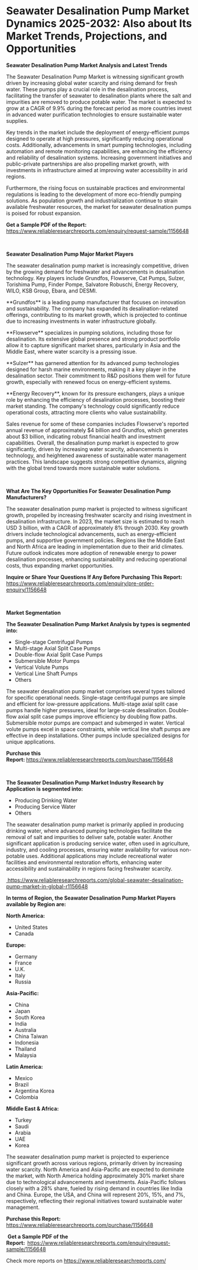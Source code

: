 <p><h1>Seawater Desalination Pump Market Dynamics 2025-2032: Also about Its Market Trends, Projections, and Opportunities</h1></p><p><strong>Seawater Desalination Pump Market Analysis and Latest Trends</strong></p>
<p><p>The Seawater Desalination Pump Market is witnessing significant growth driven by increasing global water scarcity and rising demand for fresh water. These pumps play a crucial role in the desalination process, facilitating the transfer of seawater to desalination plants where the salt and impurities are removed to produce potable water. The market is expected to grow at a CAGR of 9.9% during the forecast period as more countries invest in advanced water purification technologies to ensure sustainable water supplies.</p><p>Key trends in the market include the deployment of energy-efficient pumps designed to operate at high pressures, significantly reducing operational costs. Additionally, advancements in smart pumping technologies, including automation and remote monitoring capabilities, are enhancing the efficiency and reliability of desalination systems. Increasing government initiatives and public-private partnerships are also propelling market growth, with investments in infrastructure aimed at improving water accessibility in arid regions.</p><p>Furthermore, the rising focus on sustainable practices and environmental regulations is leading to the development of more eco-friendly pumping solutions. As population growth and industrialization continue to strain available freshwater resources, the market for seawater desalination pumps is poised for robust expansion.</p></p>
<p><strong>Get a Sample PDF of the Report:&nbsp;</strong> <a href="https://www.reliableresearchreports.com/enquiry/request-sample/1156648?utm_campaign=3557&utm_medium=2&utm_source=Github&utm_content=ia&utm_term=21032025&utm_id=seawater-desalination-pump">https://www.reliableresearchreports.com/enquiry/request-sample/1156648</a></p>
<p>&nbsp;</p>
<p><strong>Seawater Desalination Pump Major Market Players</strong></p>
<p><p>The seawater desalination pump market is increasingly competitive, driven by the growing demand for freshwater and advancements in desalination technology. Key players include Grundfos, Flowserve, Cat Pumps, Sulzer, Torishima Pump, Finder Pompe, Salvatore Robuschi, Energy Recovery, WILO, KSB Group, Ebara, and DESMI.</p><p>**Grundfos** is a leading pump manufacturer that focuses on innovation and sustainability. The company has expanded its desalination-related offerings, contributing to its market growth, which is projected to continue due to increasing investments in water infrastructure globally.</p><p>**Flowserve** specializes in pumping solutions, including those for desalination. Its extensive global presence and strong product portfolio allow it to capture significant market shares, particularly in Asia and the Middle East, where water scarcity is a pressing issue.</p><p>**Sulzer** has garnered attention for its advanced pump technologies designed for harsh marine environments, making it a key player in the desalination sector. Their commitment to R&D positions them well for future growth, especially with renewed focus on energy-efficient systems.</p><p>**Energy Recovery**, known for its pressure exchangers, plays a unique role by enhancing the efficiency of desalination processes, boosting their market standing. The company's technology could significantly reduce operational costs, attracting more clients who value sustainability.</p><p>Sales revenue for some of these companies includes Flowserve's reported annual revenue of approximately $4 billion and Grundfos, which generates about $3 billion, indicating robust financial health and investment capabilities. Overall, the desalination pump market is expected to grow significantly, driven by increasing water scarcity, advancements in technology, and heightened awareness of sustainable water management practices. This landscape suggests strong competitive dynamics, aligning with the global trend towards more sustainable water solutions.</p></p>
<p>&nbsp;</p>
<p><strong>What Are The Key Opportunities For Seawater Desalination Pump Manufacturers?</strong></p>
<p><p>The seawater desalination pump market is projected to witness significant growth, propelled by increasing freshwater scarcity and rising investment in desalination infrastructure. In 2023, the market size is estimated to reach USD 3 billion, with a CAGR of approximately 8% through 2030. Key growth drivers include technological advancements, such as energy-efficient pumps, and supportive government policies. Regions like the Middle East and North Africa are leading in implementation due to their arid climates. Future outlook indicates more adoption of renewable energy to power desalination processes, enhancing sustainability and reducing operational costs, thus expanding market opportunities.</p></p>
<p><strong>Inquire or Share Your Questions If Any Before Purchasing This Report:</strong> <a href="https://www.reliableresearchreports.com/enquiry/pre-order-enquiry/1156648?utm_campaign=3557&utm_medium=2&utm_source=Github&utm_content=ia&utm_term=21032025&utm_id=seawater-desalination-pump">https://www.reliableresearchreports.com/enquiry/pre-order-enquiry/1156648</a></p>
<p>&nbsp;</p>
<p><strong>Market Segmentation</strong></p>
<p><strong>The Seawater Desalination Pump Market Analysis by types is segmented into:</strong></p>
<p><ul><li>Single-stage Centrifugal Pumps</li><li>Multi-stage Axial Split Case Pumps</li><li>Double-flow Axial Split Case Pumps</li><li>Submersible Motor Pumps</li><li>Vertical Volute Pumps​​​​​​​</li><li>Vertical Line Shaft Pumps</li><li>Others</li></ul></p>
<p><p>The seawater desalination pump market comprises several types tailored for specific operational needs. Single-stage centrifugal pumps are simple and efficient for low-pressure applications. Multi-stage axial split case pumps handle higher pressures, ideal for large-scale desalination. Double-flow axial split case pumps improve efficiency by doubling flow paths. Submersible motor pumps are compact and submerged in water. Vertical volute pumps excel in space constraints, while vertical line shaft pumps are effective in deep installations. Other pumps include specialized designs for unique applications.</p></p>
<p><strong>Purchase this Report:&nbsp;</strong><a href="https://www.reliableresearchreports.com/purchase/1156648?utm_campaign=3557&utm_medium=2&utm_source=Github&utm_content=ia&utm_term=21032025&utm_id=seawater-desalination-pump">https://www.reliableresearchreports.com/purchase/1156648</a></p>
<p>&nbsp;</p>
<p><strong>The Seawater Desalination Pump Market Industry Research by Application is segmented into:</strong></p>
<p><ul><li>Producing Drinking Water</li><li>Producing Service Water</li><li>Others</li></ul></p>
<p><p>The seawater desalination pump market is primarily applied in producing drinking water, where advanced pumping technologies facilitate the removal of salt and impurities to deliver safe, potable water. Another significant application is producing service water, often used in agriculture, industry, and cooling processes, ensuring water availability for various non-potable uses. Additional applications may include recreational water facilities and environmental restoration efforts, enhancing water accessibility and sustainability in regions facing freshwater scarcity.</p></p>
<p><a href="https://www.reliableresearchreports.com/global-seawater-desalination-pump-market-in-global-r1156648?utm_campaign=3557&utm_medium=2&utm_source=Github&utm_content=ia&utm_term=21032025&utm_id=seawater-desalination-pump">&nbsp;https://www.reliableresearchreports.com/global-seawater-desalination-pump-market-in-global-r1156648</a></p>
<p><strong>In terms of Region, the Seawater Desalination Pump Market Players available by Region are:</strong></p>
<p>
    <p> <strong> North America: </strong>
        <ul>
            <li>United States</li>
            <li>Canada</li>
        </ul>
        </p> 
    <p> <strong> Europe: </strong>
        <ul>
            <li>Germany</li>
            <li>France</li>
            <li>U.K.</li>
            <li>Italy</li>
            <li>Russia</li>
        </ul>
        </p> 
    <p> <strong> Asia-Pacific: </strong>
        <ul>
            <li>China</li>
            <li>Japan</li>
            <li>South Korea</li>
            <li>India</li>
            <li>Australia</li>
            <li>China Taiwan</li>
            <li>Indonesia</li>
            <li>Thailand</li>
            <li>Malaysia</li>
        </ul>
        </p> 
    <p> <strong> Latin America: </strong>
        <ul>
            <li>Mexico</li>
            <li>Brazil</li>
            <li>Argentina Korea</li>
            <li>Colombia</li>
        </ul>
        </p> 
    <p> <strong> Middle East & Africa: </strong>
        <ul>
            <li>Turkey</li>
            <li>Saudi</li>
            <li>Arabia</li>
            <li>UAE</li>
            <li>Korea</li>
        </ul>
    </p>
    </p>
<p><p>The seawater desalination pump market is projected to experience significant growth across various regions, primarily driven by increasing water scarcity. North America and Asia-Pacific are expected to dominate the market, with North America holding approximately 30% market share due to technological advancements and investments. Asia-Pacific follows closely with a 28% share, fueled by rising demand in countries like India and China. Europe, the USA, and China will represent 20%, 15%, and 7%, respectively, reflecting their regional initiatives toward sustainable water management.</p></p>
<p><strong>Purchase this Report: </strong><a href="https://www.reliableresearchreports.com/purchase/1156648?utm_campaign=3557&utm_medium=2&utm_source=Github&utm_content=ia&utm_term=21032025&utm_id=seawater-desalination-pump">https://www.reliableresearchreports.com/purchase/1156648</a></p>
<p>&nbsp;<strong>Get a Sample PDF of the Report:&nbsp;&nbsp;</strong><a href="https://www.reliableresearchreports.com/enquiry/request-sample/1156648?utm_campaign=3557&utm_medium=2&utm_source=Github&utm_content=ia&utm_term=21032025&utm_id=seawater-desalination-pump">https://www.reliableresearchreports.com/enquiry/request-sample/1156648</a></p>
<p><strong></strong></p>
<p>Check more reports on <a href="https://www.reliableresearchreports.com/?utm_campaign=3557&utm_medium=2&utm_source=Github&utm_content=ia&utm_term=21032025&utm_id=seawater-desalination-pump">https://www.reliableresearchreports.com/</a></p>